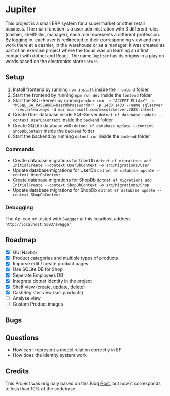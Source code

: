 # Jupiter

This project is a small ERP system for a supermarket or other retail business.
The main function is a user administration with 3 different roles (cashier, shelfFiller, manager), each role represents a different profession. By logging in, each user is redirected to their corresponding view and can work there at a cashier, in the warehouse or as a manager.
It was created as part of an exercise project where the focus was on learning and first contact with dotnet and React.
The name `Jupiter` has its origins in a play on words based on the electronics store `Saturn`.

## Setup

1. Install frontend by running `npm install` inside the `frontend` folder
2. Start the frontend by running `npm run dev` inside the `fontend` folder
3. Start the SQL-Server by running `docker run -e "ACCEPT_EULA=Y" -e "MSSQL_SA_PASSWORD=UserDbPassword0!" -p 1433:1433 --name sqlserver --restart=always -d mcr.microsoft.com/mssql/server:2025-latest`
4. Create User database inside SQL-Server `dotnet ef database update --context UserDbContext` inside the `backend` folder
5. Create SQLite database with `dotnet ef database update --context ShopDbContext` inside the `backend` folder
6. Start the backend by running `dotnet run` inside the `backend` folder

### Commands

- Create database migrations for UserDb `dotnet ef migrations add InitialCreate --context UserDbContext -o src/Migrations/User`
- Update database migrations for UserDb `dotnet ef database update --context UserDbContext`
- Create database migrations for ShopDb `dotnet ef migrations add InitialCreate --context ShopDbContext -o src/Migrations/Shop`
- Update database migrations for ShopDb `dotnet ef database update --context ShopDbContext`

### Debugging

The Api can be tested with `Swagger` at this localhost address `http://localhost:5093/swagger`.

## Roadmap

- [x] GUI Navbar
- [x] Product categories and multiple types of products
- [x] Imporve edit / create product pages
- [x] Use SQLite DB for Shop
- [x] Seperate Employees DB
- [x] Integrate dotnet identity in the project
- [x] Shelf view (create, update, delete)
- [x] CashRegister view (sell products)
- [ ] Analyse view
- [ ] Custom Product images

## Bugs

## Questions

- How can I represent a model relation correctly in EF
- How does the identity system work

## Credits

This Project was originaly based on this Blog [Post](https://medium.com/@hassanjabbar2017/performing-crud-operations-using-react-with-net-core-a-step-by-step-guide-0176efa86934), but now it corresponds to less than 10% of the codebase.
